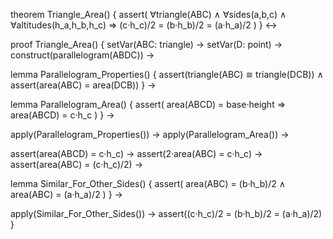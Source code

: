 theorem Triangle_Area() {
  assert(
    ∀triangle(ABC) ∧ ∀sides(a,b,c) ∧ ∀altitudes(h_a,h_b,h_c) ⇒
    (c·h_c)/2 = (b·h_b)/2 = (a·h_a)/2
  )
} ↔

proof Triangle_Area() {
  setVar(ABC: triangle) →
  setVar(D: point) →
  construct(parallelogram(ABDC)) →
  
  lemma Parallelogram_Properties() {
    assert(triangle(ABC) ≅ triangle(DCB)) ∧
    assert(area(ABC) = area(DCB))
  } →
  
  lemma Parallelogram_Area() {
    assert(
      area(ABCD) = base·height ⇒
      area(ABCD) = c·h_c
    )
  } →
  
  apply(Parallelogram_Properties()) →
  apply(Parallelogram_Area()) →
  
  assert(area(ABCD) = c·h_c) →
  assert(2·area(ABC) = c·h_c) →
  assert(area(ABC) = (c·h_c)/2) →
  
  lemma Similar_For_Other_Sides() {
    assert(
      area(ABC) = (b·h_b)/2 ∧
      area(ABC) = (a·h_a)/2
    )
  } →
  
  apply(Similar_For_Other_Sides()) →
  assert((c·h_c)/2 = (b·h_b)/2 = (a·h_a)/2)
}